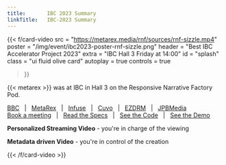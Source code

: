 ```yaml
---
title:       IBC 2023 Summary
linkTitle:   IBC-2023 Summary
---
```


<!-- --- card -------------------------------------------------------------  -->
{{< f/card-video
      src         =  "https://metarex.media/rnf/sources/rnf-sizzle.mp4"
      poster      =  "/img/event/ibc2023-poster-rnf-sizzle.png"
      header      =  "Best IBC Accelerator Project 2023"
      extra       =  "IBC Hall 3 Friday at 14:00"
      id          =  "splash"
      class       = "ui fluid olive card"
      autoplay  = true
      controls  = true
 >}}

{{< metarex >}} was at IBC in Hall 3 on the Responsive Narrative Factory Pod.

<div class="ui red message"><div class="header">
  <a href="https://www.bbc.co.uk/programmes/p0f8xhj4" target="_blank">BBC</a>
  &nbsp;&nbsp;|&nbsp;&nbsp;
  <a href="/"                                                        >MetaRex</a>
  &nbsp;&nbsp;|&nbsp;&nbsp;
  <a href="https://www.infuse.video/"                 target="_blank">Infuse</a>
  &nbsp;&nbsp;|&nbsp;&nbsp;
  <a href="https://www.cuvo.io"                       target="_blank">Cuvo</a>
  &nbsp;&nbsp;|&nbsp;&nbsp;
  <a href="https://www.ezdrm.com"                     target="_blank">EZDRM</a>
  &nbsp;&nbsp;|&nbsp;&nbsp;
  <a href="https://www.linkedin.com/in/bergerjoshua"  target="_blank">JPBMedia</a>
</div></div>
<div class="ui orange message">
  <a href="https://metarex.media/meet"                       >Book a meeting</a>
  &nbsp;&nbsp;|&nbsp;&nbsp;
  <a href="/specifications/"                            >Read the Specs</a>
  &nbsp;&nbsp;|&nbsp;&nbsp;
  <a href="https://github.com/metarex-media/"   target="_blank">See the Code</a>
  &nbsp;&nbsp;|&nbsp;&nbsp;
  <a href="https://ibcdemo.cuvo.io/"            target="_blank">See the Demo</a>
</div>
<div class="ui green message">
  <p><strong>Personalized Streaming Video</strong> - you're in charge of the viewing</p>
  <p><strong>Metadata driven Video</strong> - you're in control of the creation</p>
</div>

{{< /f/card-video >}}
